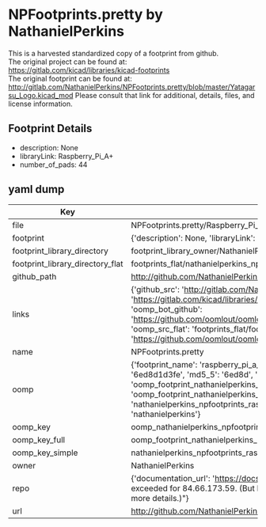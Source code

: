 # NPFootprints.pretty by NathanielPerkins  
This is a harvested standardized copy of a footprint from github.  
The original project can be found at:  
https://gitlab.com/kicad/libraries/kicad-footprints  
The original footprint can be found at:
http://gitlab.com/NathanielPerkins/NPFootprints.pretty/blob/master/Yatagarsu_Logo.kicad_mod
Please consult that link for additional, details, files, and license information.  
## Footprint Details
* description: None  
* libraryLink: Raspberry_Pi_A+  
* number_of_pads: 44  
## yaml dump  
| Key | Value |  
| --- | --- |  
| file | NPFootprints.pretty/Raspberry_Pi_A+.kicad_mod |  
| footprint | {'description': None, 'libraryLink': 'Raspberry_Pi_A+', 'number_of_pads': 44} |  
| footprint_library_directory | footprint_library_owner/NathanielPerkins_NPFootprints.pretty |  
| footprint_library_directory_flat | footprints_flat/nathanielperkins_npfootprints_raspberry_pi_a_/working |  
| github_path | http://github.com/NathanielPerkins/NPFootprints.pretty/blob/master/Raspberry_Pi_A+.kicad_mod |  
| links | {'github_src': 'http://gitlab.com/NathanielPerkins/NPFootprints.pretty/blob/master/Yatagarsu_Logo.kicad_mod', 'github_src_repo': 'https://gitlab.com/kicad/libraries/kicad-footprints', 'oomp_bot': 'footprints/nathanielperkins_npfootprints_raspberry_pi_a_/working', 'oomp_bot_github': 'https://github.com/oomlout/oomlout_oomp_footprint_bot/tree/main/footprints/nathanielperkins_npfootprints_raspberry_pi_a_/working', 'oomp_src_flat': 'footprints_flat/footprints_flat/nathanielperkins_npfootprints_raspberry_pi_a_/working', 'oomp_src_flat_github': 'https://github.com/oomlout/oomlout_oomp_footprint_src/tree/main/footprints_flat/nathanielperkins_npfootprints_raspberry_pi_a_/working'} |  
| name | NPFootprints.pretty |  
| oomp | {'footprint_name': 'raspberry_pi_a_', 'library_name': 'npfootprints', 'md5': '6ed8d1d3fe459bd9e204b603859f8d15', 'md5_10': '6ed8d1d3fe', 'md5_5': '6ed8d', 'md5_6': '6ed8d1', 'oomp_key': 'oomp_nathanielperkins_npfootprints_raspberry_pi_a_', 'oomp_key_extra': 'oomp_footprint_nathanielperkins_npfootprints_raspberry_pi_a_', 'oomp_key_full': 'oomp_footprint_nathanielperkins_npfootprints_raspberry_pi_a__6ed8d1', 'oomp_key_simple': 'nathanielperkins_npfootprints_raspberry_pi_a_', 'original_filename': 'NPFootprints.pretty/Raspberry_Pi_A+.kicad_mod', 'owner_name': 'nathanielperkins'} |  
| oomp_key | oomp_nathanielperkins_npfootprints_raspberry_pi_a_ |  
| oomp_key_full | oomp_footprint_nathanielperkins_npfootprints_raspberry_pi_a_ |  
| oomp_key_simple | nathanielperkins_npfootprints_raspberry_pi_a_ |  
| owner | NathanielPerkins |  
| repo | {'documentation_url': 'https://docs.github.com/rest/overview/resources-in-the-rest-api#rate-limiting', 'message': "API rate limit exceeded for 84.66.173.59. (But here's the good news: Authenticated requests get a higher rate limit. Check out the documentation for more details.)"} |  
| url | http://github.com/NathanielPerkins/NPFootprints.pretty |  

